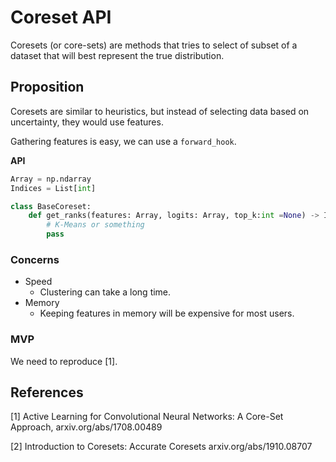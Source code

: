 # Coreset API


Coresets (or core-sets) are methods that tries to select of subset of a dataset that will best represent the true distribution.

## Proposition

Coresets are similar to heuristics, but instead of selecting data based on uncertainty, they would use features.

Gathering features is easy, we can use a `forward_hook`.

**API**
```python
Array = np.ndarray
Indices = List[int]

class BaseCoreset:
    def get_ranks(features: Array, logits: Array, top_k:int =None) -> Indices:
        # K-Means or something
        pass
```


### Concerns

* Speed
    * Clustering can take a long time.
* Memory
    * Keeping features in memory will be expensive for most users.

### MVP

We need to reproduce [1].

## References

[1] Active Learning for Convolutional Neural Networks: A Core-Set Approach, arxiv.org/abs/1708.00489



[2] Introduction to Coresets: Accurate Coresets arxiv.org/abs/1910.08707
